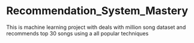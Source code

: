 # Recommendation_System_Mastery
This is machine learning project with deals with million song dataset and recommends top 30 songs using a all popular techniques
